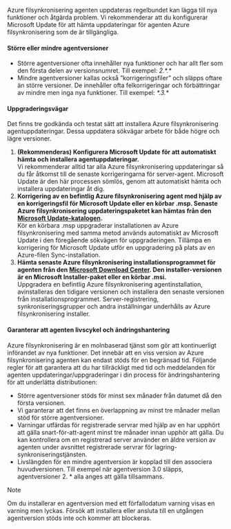 Azure filsynkronisering agenten uppdateras regelbundet kan lägga till nya funktioner och åtgärda problem. Vi rekommenderar att du konfigurerar Microsoft Update för att hämta uppdateringar för agenten Azure filsynkronisering som de är tillgängliga.

#### <a name="major-vs-minor-agent-versions"></a>Större eller mindre agentversioner
* Större agentversioner ofta innehåller nya funktioner och har allt fler som den första delen av versionsnumret. Till exempel: *2.\*.\**
* Mindre agentversioner kallas också ”korrigeringsfiler” och släpps oftare än större versioner. De innehåller ofta felkorrigeringar och förbättringar av mindre men inga nya funktioner. Till exempel:  *\*.3.\**

#### <a name="upgrade-paths"></a>Uppgraderingsvägar
Det finns tre godkända och testat sätt att installera Azure filsynkronisering agentuppdateringar. Dessa uppdatera sökvägar arbete för både högre och lägre versioner.
1. **(Rekommenderas) Konfigurera Microsoft Update för att automatiskt hämta och installera agentuppdateringar.**  
    Vi rekommenderar alltid tar alla Azure filsynkronisering uppdateringar så du får åtkomst till de senaste korrigeringarna för server-agent. Microsoft Update är den här processen sömlös, genom att automatiskt hämta och installera uppdateringar åt dig.
2. **Korrigering av en befintlig Azure filsynkronisering agent med hjälp av en korrigeringsfil för Microsoft Update eller en körbar .msp. Senaste Azure filsynkronisering uppdateringspaketet kan hämtas från den [Microsoft Update-katalogen](https://www.catalog.update.microsoft.com/Search.aspx?q=Azure%20File%20Sync).**  
    Kör en körbara .msp uppgraderar installationen av Azure filsynkronisering med samma metod används automatiskt av Microsoft Update i den föregående sökvägen för uppgraderingen. Tillämpa en korrigering för Microsoft Update utför en uppgradering på plats av en Azure-filen Sync-installation.
3. **Hämta senaste Azure filsynkronisering installationsprogrammet för agenten från den [Microsoft Download Center](https://go.microsoft.com/fwlink/?linkid=858257). Den installer-versionen är en Microsoft Installer-paket eller en körbar .msi.**  
    Uppgradera en befintlig Azure filsynkronisering agentinstallation, avinstalleras den tidigare versionen och installera den senaste versionen från installationsprogrammet. Server-registrering, synkroniseringsgrupper och andra inställningar underhålls av Azure filsynkronisering installer.

#### <a name="agent-lifecycle-and-change-management-guarantees"></a>Garanterar att agenten livscykel och ändringshantering
Azure filsynkronisering är en molnbaserad tjänst som gör att kontinuerligt införandet av nya funktioner. Det innebär att en viss version av Azure filsynkronisering agenten kan endast stöds för en begränsad tid. Följande regler för att garantera att du har tillräckligt med tid och meddelanden för agenten uppdateringar/uppgraderingar i din process för ändringshantering för att underlätta distributionen:

- Större agentversioner stöds för minst sex månader från datumet då den första versionen.
- Vi garanterar att det finns en överlappning av minst tre månader mellan stöd för större agentversioner. 
- Varningar utfärdas för registrerade servrar med hjälp av en har upphört att gälla snart-för-att-agent minst tre månader innan upphör att gälla. Du kan kontrollera om en registrerad server använder en äldre version av agenten under avsnittet registrerade servrar för lagring-synkroniseringstjänsten.
- Livslängden för en mindre agentversion är kopplad till den associera huvudversionen. Till exempel när agentversion 3.0 släpps, agentversioner 2. \* alla anges att gälla tillsammans.

> [!Note]
> Om du installerar en agentversion med ett förfallodatum varning visas en varning men lyckas. Försök att installera eller ansluta till en utgången agentversion stöds inte och kommer att blockeras.